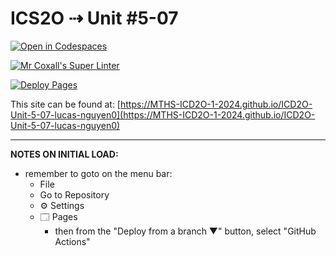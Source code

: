 # ICS2O ⇢ Unit #5-07

[![Open in Codespaces](https://classroom.github.com/assets/launch-codespace-2972f46106e565e64193e422d61a12cf1da4916b45550586e14ef0a7c637dd04.svg)](https://classroom.github.com/open-in-codespaces?assignment_repo_id=19444902)

[![Mr Coxall's Super Linter](https://github.com/MTHS-ICD2O-1-2024/ICD2O-Unit-5-07-lucas-nguyen0/workflows/Mr%20Coxall's%20Super%20Linter/badge.svg)](https://github.com/MTHS-ICD2O-1-2024/ICD2O-Unit-5-07-lucas-nguyen0/actions)

[![Deploy Pages](https://github.com/MTHS-ICD2O-1-2024/ICD2O-Unit-5-07-lucas-nguyen0/workflows/Deploy%20Pages/badge.svg)](https://github.com/MTHS-ICD2O-1-2024/ICD2O-Unit-5-07-lucas-nguyen0/actions)

This site can be found at: [https://MTHS-ICD2O-1-2024.github.io/ICD2O-Unit-5-07-lucas-nguyen0](https://MTHS-ICD2O-1-2024.github.io/ICD2O-Unit-5-07-lucas-nguyen0)

---

**NOTES ON INITIAL LOAD:**
- remember to goto on the menu bar:
  - File
  - Go to Repository
  - ⚙ Settings
  - 🗔 Pages
    - then from the "Deploy from a branch ▼" button, select "GitHub Actions"
